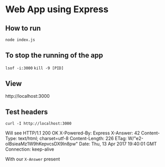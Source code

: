 # Web App using Express

## How to run
`node index.js`

## To stop the running of the app
`lsof -i:3000`
`kill -9 [PID]`

## View
http://localhost:3000

## Test headers
`curl -I http://localhost:3000`

Will see
HTTP/1.1 200 OK
X-Powered-By: Express
X-Answer: 42
Content-Type: text/html; charset=utf-8
Content-Length: 226
ETag: W/"e2-olBsieaMz1W9hKepvcsDX9In8pw"
Date: Thu, 13 Apr 2017 19:40:01 GMT
Connection: keep-alive

With our `X-Answer` present
